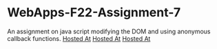 # WebApps-F22-Assignment-7
An assignment on java script modifying the DOM and using anonymous callback functions.
[Hosted At]( https://44-563-web-apps-f22.github.io/44563-webapps-assignment-7-Prathyusha-Maram/treasure.html)
[Hosted At]( https://44-563-web-apps-f22.github.io/44563-webapps-assignment-7-Prathyusha-Maram/reaction.html)
[Hosted At]( https://44-563-web-apps-f22.github.io/44563-webapps-assignment-7-Prathyusha-Maram/cycler.html)